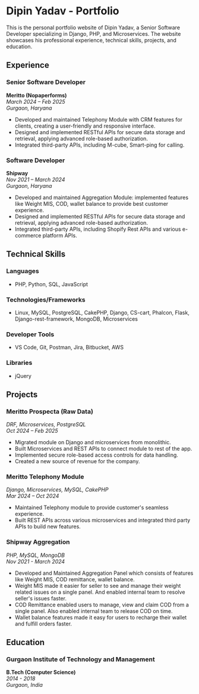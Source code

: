 # Dipin Yadav - Portfolio

This is the personal portfolio website of Dipin Yadav, a Senior Software Developer specializing in Django, PHP, and Microservices. The website showcases his professional experience, technical skills, projects, and education.

## Experience

### Senior Software Developer
**Meritto (Nopaperforms)**  
*March 2024 – Feb 2025*  
*Gurgaon, Haryana*  
- Developed and maintained Telephony Module with CRM features for clients, creating a user-friendly and responsive interface.
- Designed and implemented RESTful APIs for secure data storage and retrieval, applying advanced role-based authorization.
- Integrated third-party APIs, including M-cube, Smart-ping for calling.

### Software Developer
**Shipway**  
*Nov 2021 – March 2024*  
*Gurgaon, Haryana*  
- Developed and maintained Aggregation Module: implemented features like Weight MIS, COD, wallet balance to provide best customer experience.
- Designed and implemented RESTful APIs for secure data storage and retrieval, applying advanced role-based authorization.
- Integrated third-party APIs, including Shopify Rest APIs and various e-commerce platform APIs.

## Technical Skills

### Languages
- PHP, Python, SQL, JavaScript

### Technologies/Frameworks
- Linux, MySQL, PostgreSQL, CakePHP, Django, CS-cart, Phalcon, Flask, Django-rest-framework, MongoDB, Microservices

### Developer Tools
- VS Code, Git, Postman, Jira, Bitbucket, AWS

### Libraries
- jQuery

## Projects

### Meritto Prospecta (Raw Data)
*DRF, Microservices, PostgreSQL*  
*Oct 2024 – Feb 2025*  
- Migrated module on Django and microservices from monolithic.
- Built Microservices and REST APIs to connect module to rest of the app.
- Implemented secure role-based access controls for data handling.
- Created a new source of revenue for the company.

### Meritto Telephony Module
*Django, Microservices, MySQL, CakePHP*  
*Mar 2024 – Oct 2024*  
- Maintained Telephony module to provide customer's seamless experience.
- Built REST APIs across various microservices and integrated third party APIs to build new features.

### Shipway Aggregation
*PHP, MySQL, MongoDB*  
*Nov 2021 - March 2024*  
- Developed and Maintained Aggregation Panel which consists of features like Weight MIS, COD remittance, wallet balance.
- Weight MIS made it easier for seller to see and manage their weight related issues on a single panel. And enabled internal team to resolve seller's issues faster.
- COD Remittance enabled users to manage, view and claim COD from a single panel. Also enabled internal team to release COD on time.
- Wallet balance features made it easy for users to recharge their wallet and fulfill orders faster.

## Education

### Gurgaon Institute of Technology and Management
**B.Tech (Computer Science)**  
*2014 - 2018*  
*Gurgaon, India*
